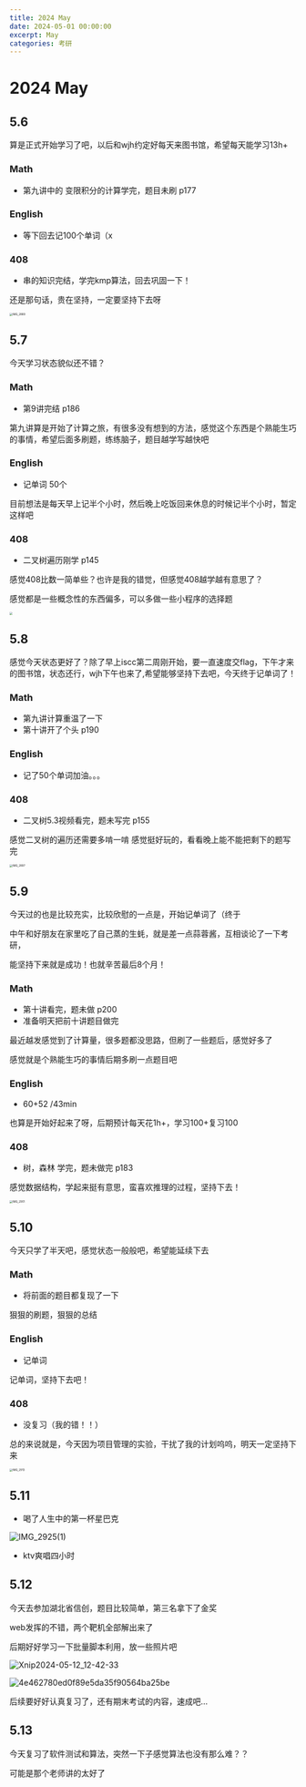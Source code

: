 ```yaml
---
title: 2024 May
date: 2024-05-01 00:00:00
excerpt: May
categories: 考研
---
```




# 2024 May



## 5.6



算是正式开始学习了吧，以后和wjh约定好每天来图书馆，希望每天能学习13h+



### Math

- 第九讲中的 变限积分的计算学完，题目未刷 p177



### English

- 等下回去记100个单词（x



### 408

- 串的知识完结，学完kmp算法，回去巩固一下！



还是那句话，贵在坚持，一定要坚持下去呀

<img src="https://cdn.jsdelivr.net/gh/R3damancy1/blog-pic/202405062129332.PNG" alt="IMG_2889" style="zoom: 33%;" />







## 5.7



今天学习状态貌似还不错？



### Math

- 第9讲完结 p186

第九讲算是开始了计算之旅，有很多没有想到的方法，感觉这个东西是个熟能生巧的事情，希望后面多刷题，练练脑子，题目越学写越快吧



### English

- 记单词 50个

目前想法是每天早上记半个小时，然后晚上吃饭回来休息的时候记半个小时，暂定这样吧



### 408

- 二叉树遍历刚学 p145

感觉408比数一简单些？也许是我的错觉，但感觉408越学越有意思了？

感觉都是一些概念性的东西偏多，可以多做一些小程序的选择题

<img src="https://cdn.jsdelivr.net/gh/R3damancy1/blog-pic/202405072120518.png" style="zoom:33%;" />





## 5.8

感觉今天状态更好了？除了早上iscc第二周刚开始，要一直速度交flag，下午才来的图书馆，状态还行，wjh下午也来了,希望能够坚持下去吧，今天终于记单词了！



### Math

- 第九讲计算重温了一下
- 第十讲开了个头 p190



### English

- 记了50个单词加油。。。



### 408

- 二叉树5.3视频看完，题未写完 p155

感觉二叉树的遍历还需要多啃一啃 感觉挺好玩的，看看晚上能不能把剩下的题写完





<img src="https://cdn.jsdelivr.net/gh/R3damancy1/blog-pic/202405082148032.PNG" alt="IMG_2897" style="zoom:33%;" />







## 5.9

今天过的也是比较充实，比较欣慰的一点是，开始记单词了（终于

中午和好朋友在家里吃了自己蒸的生蚝，就是差一点蒜蓉酱，互相谈论了一下考研，

能坚持下来就是成功！也就辛苦最后8个月！



### Math

- 第十讲看完，题未做 p200
- 准备明天把前十讲题目做完



最近越发感觉到了计算量，很多题都没思路，但刷了一些题后，感觉好多了

感觉就是个熟能生巧的事情后期多刷一点题目吧



### English

- 60+52 /43min



也算是开始好起来了呀，后期预计每天花1h+，学习100+复习100



### 408

- 树，森林 学完，题未做完 p183



感觉数据结构，学起来挺有意思，蛮喜欢推理的过程，坚持下去！

<img src="https://cdn.jsdelivr.net/gh/R3damancy1/blog-pic/202405092137009.PNG" alt="IMG_2901" style="zoom:33%;" />







## 5.10



今天只学了半天吧，感觉状态一般般吧，希望能延续下去





### Math

- 将前面的题目都复现了一下

狠狠的刷题，狠狠的总结





### English

- 记单词

记单词，坚持下去吧！







### 408

- 没复习（我的错！！）



总的来说就是，今天因为项目管理的实验，干扰了我的计划呜呜，明天一定坚持下来



<img src="https://cdn.jsdelivr.net/gh/R3damancy1/blog-pic/202405102248015.PNG" alt="IMG_2913" style="zoom:33%;" />







## 5.11

- 喝了人生中的第一杯星巴克

![IMG_2925(1)](https://cdn.jsdelivr.net/gh/R3damancy1/blog-pic/202405121701561.JPG)

- ktv爽唱四小时







## 5.12

今天去参加湖北省信创，题目比较简单，第三名拿下了金奖

web发挥的不错，两个靶机全部解出来了

后期好好学习一下批量脚本利用，放一些照片吧



![Xnip2024-05-12_12-42-33](https://cdn.jsdelivr.net/gh/R3damancy1/blog-pic/202405121704922.jpg)



![4e462780ed0f89e5da35f90564ba25be](https://cdn.jsdelivr.net/gh/R3damancy1/blog-pic/202405121707685.jpg)

后续要好好认真复习了，还有期末考试的内容，速成吧...





## 5.13

今天复习了软件测试和算法，突然一下子感觉算法也没有那么难？？

可能是那个老师讲的太好了
